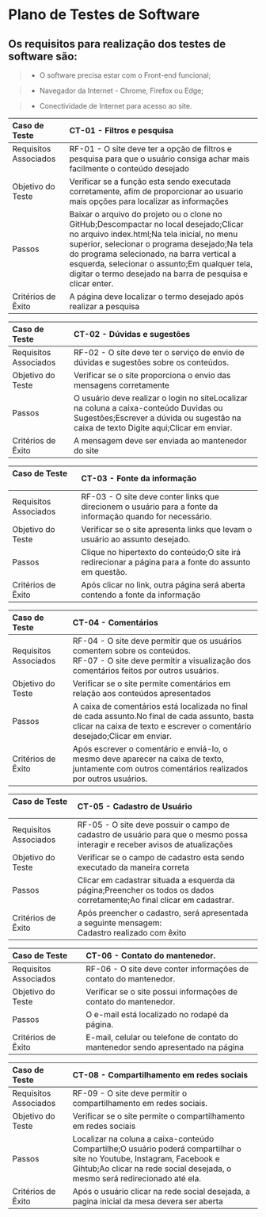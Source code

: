 # Plano de Testes de Software

## Os requisitos para realização dos testes de software são:

> - O software precisa estar com o Front-end funcional; 

> - Navegador da Internet - Chrome, Firefox ou Edge; 

> - Conectividade de Internet para acesso ao site. 

| Caso de Teste            | CT-01 - Filtros e pesquisa                                                                                                                                                                                                                                                                                                                         |
| :----------------------- | :------------------------------------------------------------------------------------------------------------------------------------------------------------------------------------------------------------------------------------------------------------------------------------------------------------------------------------------------- |
| Requisitos Associados    | RF-01 - O site deve ter a opção de filtros e pesquisa para que o usuário consiga achar mais facilmente o conteúdo desejado                                                                                                                                                                                                                       |
| Objetivo do Teste        | Verificar se a função esta sendo executada corretamente, afim de proporcionar ao usuario mais opções para localizar as informações                                                                                                                                                                                                                                                                                            |
| Passos                   | Baixar o arquivo do projeto ou o clone no GitHub;Descompactar no local desejado;Clicar no arquivo index.html;Na tela inicial, no menu superior, selecionar o programa desejado;Na tela do programa selecionado, na barra vertical a esquerda, selecionar o assunto;Em qualquer tela, digitar o termo desejado na barra de pesquisa e clicar enter. |
| Critérios de Êxito       | A página deve localizar o termo desejado após realizar a pesquisa                                                                                                                                                                                                                                                                                  |


| Caso de Teste            | CT-02 - Dúvidas e sugestões                                                                                                                                                    |
| :----------------------- | :----------------------------------------------------------------------------------------------------------------------------------------------------------------------------- |
| Requisitos Associados    | RF-02 - O site deve ter o serviço de envio de dúvidas e sugestões sobre os conteúdos.                                                                                           |
| Objetivo do Teste        | Verificar se o site proporciona o envio das mensagens corretamente                                                                                                             |
| Passos                   | O usuário deve realizar o login no siteLocalizar na coluna a caixa-conteúdo Duvidas ou Sugestões;Escrever a dúvida ou sugestão na caixa de texto Digite aqui;Clicar em enviar. |
| Critérios de Êxito       | A mensagem deve ser enviada ao mantenedor do site          

| Caso de Teste            | CT-03 - Fonte da informação                                                                                  |
| :----------------------- | :----------------------------------------------------------------------------------------------------------- |
| Requisitos Associados    | RF-03 - O site deve conter links que direcionem o usuário para a fonte da informação quando for necessário.  |
| Objetivo do Teste        | Verificar se o site apresenta links que levam o usuário ao assunto desejado.                                 |
| Passos                   | Clique no hipertexto do conteúdo;O site irá redirecionar a página para a fonte do assunto em questão.        |
| Critérios de Êxito       | Após clicar no link, outra página será aberta contendo a fonte da informação                                 ||

| Caso de Teste            | CT-04 - Comentários                                                                                                                                                         |
| :----------------------- | :-------------------------------------------------------------------------------------------------------------------------------------------------------------------------- |
| Requisitos Associados    | RF-04 - O site deve permitir que os usuários comentem sobre os conteúdos. <br> RF-07 - O site deve permitir a visualização dos comentários feitos por outros usuários.      |
| Objetivo do Teste        | Verificar se o site permite comentários em relação aos conteúdos apresentados                                                                                               |
| Passos                   | A caixa de comentários está localizada no final de cada assunto.No final de cada assunto, basta clicar na caixa de texto e escrever o comentário desejado;Clicar em enviar. |
| Critérios de Êxito       | Após escrever o comentário e enviá-lo, o mesmo deve aparecer na caixa de texto, <br> juntamente com outros comentários realizados por outros usuários.                      |


| Caso de Teste            | CT-05 - Cadastro de Usuário                                                                                                  |
| :----------------------- | :--------------------------------------------------------------------------------------------------------------------------- |
| Requisitos Associados    | RF-05 - O site deve possuir o campo de cadastro de usuário para que o mesmo possa interagir e receber avisos de atualizações |
| Objetivo do Teste        | Verificar se o campo de cadastro esta sendo executado da maneira correta                                                     |
| Passos                   | Clicar em cadastrar situada a esquerda da página;Preencher os todos os dados corretamente;Ao final clicar em cadastrar.      |
| Critérios de Êxito       | Após preencher o cadastro, será apresentada a seguinte mensagem: <br> Cadastro realizado com êxito                           |

| Caso de Teste            | CT-06 - Contato do mantenedor.                                                   |
| :----------------------- | :------------------------------------------------------------------------------- |
| Requisitos Associados    | RF-06 - O site deve conter informações de contato do mantenedor.                 |
| Objetivo do Teste        | Verificar se o site possui informações de contato do mantenedor.                 |
| Passos                   | O e-mail está localizado no rodapé da página.                                    |
| Critérios de Êxito       | E-mail, celular ou telefone de contato do mantenedor sendo apresentado na página |

| Caso de Teste            | CT-08 - Compartilhamento em redes sociais                                                                                                                                                             |
| :----------------------- | :---------------------------------------------------------------------------------------------------------------------------------------------------------------------------------------------------- |
| Requisitos Associados    | RF-09 - O site deve permitir o compartilhamento em redes sociais.                                                                                                                                     |
| Objetivo do Teste        | Verificar se o site permite o compartilhamento em redes sociais                                                                                                                                       |
| Passos                   | Localizar na coluna a caixa-conteúdo Compartilhe;O usuário poderá compartilhar o site no Youtube, Instagram, Facebook e Gihtub;Ao clicar na rede social desejada, o mesmo será redirecionado até ela. |
| Critérios de Êxito       | Após o usuário clicar na rede social desejada, a pagina inicial da mesa devera ser aberta                                                                                                             |

